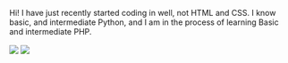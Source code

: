 Hi! I have just recently started coding in well, not HTML and CSS.
I know basic, and intermediate Python, and I am in the process of learning Basic and intermediate PHP.


<a>
  <img align="center" src="https://github-readme-stats.vercel.app/api?username=Vibranium21&show_icons=true&include_all_commits=false&line_height=33&theme=algolia" />
</a>
<a>
  <img align="center" src="https://github-readme-stats.vercel.app/api/top-langs/?username=Vibranium21&theme=algolia" />
</a>
